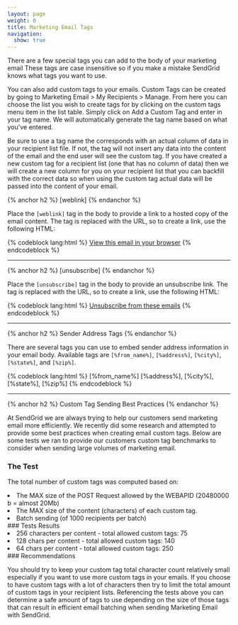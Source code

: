 ```yaml
---
layout: page
weight: 0
title: Marketing Email Tags
navigation:
  show: true
---
```


There are a few special tags you can add to the body of your marketing email These tags are case insensitive so if you make a mistake SendGrid knows what tags you want to use.

You can also add custom tags to your emails. Custom Tags can be created by going to Marketing Email \> My Recipients \> Manage. From here you can choose the list you wish to create tags for by clicking on the custom tags menu item in the list table. Simply click on Add a Custom Tag and enter in your tag name. We will automatically generate the tag name based on what you've entered.

Be sure to use a tag name the corresponds with an actual column of data in your recipient list file. If not, the tag will not insert any data into the content of the email and the end user will see the custom tag. If you have created a new custom tag for a recipient list (one that has no column of data) then we will create a new column for you on your recipient list that you can backfill with the correct data so when using the custom tag actual data will be passed into the content of your email.


{% anchor h2 %} [weblink] {% endanchor %}


Place the `[weblink]` tag in the body to provide a link to a hosted copy of the email content. The tag is replaced with the URL, so to create a link, use the following HTML:

{% codeblock lang:html %} [View this email in your browser]([weblink]) {% endcodeblock %}

* * * * *


{% anchor h2 %} [unsubscribe] {% endanchor %}


Place the `[unsubscribe]` tag in the body to provide an unsubscribe link. The tag is replaced with the URL, so to create a link, use the following HTML:

{% codeblock lang:html %} [Unsubscribe from these emails]([unsubscribe]) {% endcodeblock %}

* * * * *


{% anchor h2 %} Sender Address Tags {% endanchor %}


There are several tags you can use to embed sender address information in your email body. Available tags are `[%from_name%]`, `[%address%]`, `[%city%]`, `[%state%]`, and `[%zip%]`.

{% codeblock lang:html %} [%from_name%] [%address%], [%city%], [%state%], [%zip%] {% endcodeblock %}

* * * * *


{% anchor h2 %} Custom Tag Sending Best Practices {% endanchor %}


At SendGrid we are always trying to help our customers send marketing email more efficiently. We recently did some research and attempted to provide some best practices when creating email custom tags. Below are some tests we ran to provide our customers custom tag benchmarks to consider when sending large volumes of marketing email.

### The Test

The total number of custom tags was computed based on:

<li markdown="1">
The MAX size of the POST Request allowed by the WEBAPID (20480000 b = almost 20Mb)

</li>
<li markdown="1">
The MAX size of the content (characters) of each custom tag.

</li>
<li markdown="1">
Batch sending (of 1000 recipients per batch)

</li>
### Tests Results

<li markdown="1">
256 characters per content - total allowed custom tags: 75

</li>
<li markdown="1">
128 chars per content - total allowed custom tags: 140

</li>
<li markdown="1">
64 chars per content - total allowed custom tags: 250

</li>
### Recommendations

You should try to keep your custom tag total character count relatively small especially if you want to use more custom tags in your emails. If you choose to have custom tags with a lot of characters then try to limit the total amount of custom tags in your recipient lists. Referencing the tests above you can determine a safe amount of tags to use depending on the size of those tags that can result in efficient email batching when sending Marketing Email with SendGrid.
